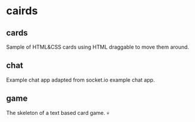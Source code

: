 # cairds

## cards
Sample of HTML&CSS cards using HTML draggable to move them around.

## chat
Example chat app adapted from socket.io example chat app.

## game
The skeleton of a text based card game. 💀
